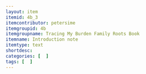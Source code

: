 ```yaml
---
layout: item
itemid: 4b_3
itemcontributor: petersime
itemgroupid: 4b
itemgroupname: Tracing My Burden Family Roots Book
itemname: Introduction note
itemtype: text
shortdesc: 
categories: [  ]
tags: [  ]
---
```







